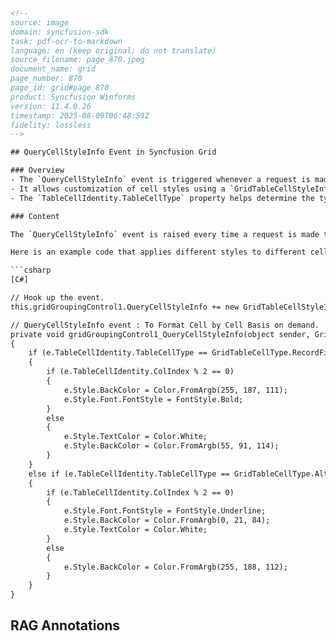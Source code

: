 ```html
<!-- 
source: image
domain: syncfusion-sdk
task: pdf-ocr-to-markdown
language: en (keep original; do not translate)
source_filename: page_870.jpeg
document_name: grid
page_number: 870
page_id: grid#page_870
product: Syncfusion Winforms
version: 11.4.0.26
timestamp: 2025-08-09T06:48:59Z
fidelity: lossless
-->

## QueryCellStyleInfo Event in Syncfusion Grid

### Overview
- The `QueryCellStyleInfo` event is triggered whenever a request is made to access style information for a cell.
- It allows customization of cell styles using a `GridTableCellStyleInfoEventArgs` parameter, which can be used to apply specific styling based on the `CellType` property.
- The `TableCellIdentity.TableCellType` property helps determine the type of cell being styled.

### Content

The `QueryCellStyleInfo` event is raised every time a request is made to access the style information for a cell. You can do any type of formatting cells with this event. It accepts `GridTableCellStyleInfoEventArgs` as one of its parameters, which can be used to customize the cells of the grouping grid control. For instance, you can apply style settings for a given `CellType` by using the `TableCellIdentity.TableCellType` property on the instances of `GridTableCellStyleInfoEventArgs` to set the style for a given cell.

Here is an example code that applies different styles to different cells in the grouping grid.

```csharp
[C#]

// Hook up the event.
this.gridGroupingControl1.QueryCellStyleInfo += new GridTableCellStyleInfoEventHandler(gridGroupingControl1_QueryCellStyleInfo);

// QueryCellStyleInfo event : To Format Cell by Cell Basis on demand.
private void gridGroupingControl1_QueryCellStyleInfo(object sender, GridTableCellStyleInfoEventArgs e)
{
    if (e.TableCellIdentity.TableCellType == GridTableCellType.RecordFieldCell)
    {
        if (e.TableCellIdentity.ColIndex % 2 == 0)
        {
            e.Style.BackColor = Color.FromArgb(255, 187, 111);
            e.Style.Font.FontStyle = FontStyle.Bold;
        }
        else
        {
            e.Style.TextColor = Color.White;
            e.Style.BackColor = Color.FromArgb(55, 91, 114);
        }
    }
    else if (e.TableCellIdentity.TableCellType == GridTableCellType.AlternateRecordFieldCell)
    {
        if (e.TableCellIdentity.ColIndex % 2 == 0)
        {
            e.Style.Font.FontStyle = FontStyle.Underline;
            e.Style.BackColor = Color.FromArgb(0, 21, 84);
            e.Style.TextColor = Color.White;
        }
        else
        {
            e.Style.BackColor = Color.FromArgb(255, 188, 112);
        }
    }
}
```

## RAG Annotations
<!-- tags: [grid, groupgrid, customization, cellstyle, event] keywords: [QueryCellStyleInfo, GridTableCellStyleInfoEventArgs, TableCellIdentity, RecordFieldCell, AlternateRecordFieldCell, CellType, style settings] -->
```